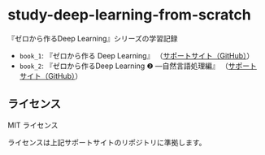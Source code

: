 # study-deep-learning-from-scratch

『ゼロから作るDeep Learning』シリーズの学習記録

- `book_1`: 『ゼロから作る Deep Learning』
（[サポートサイト（GitHub）](https://github.com/oreilly-japan/deep-learning-from-scratch)）
- `book_2`: 『ゼロから作るDeep Learning ❷ ―自然言語処理編』
（[サポートサイト（GitHub）](https://github.com/oreilly-japan/deep-learning-from-scratch-2)）

## ライセンス

MIT ライセンス

ライセンスは上記サポートサイトのリポジトリに準拠します。
